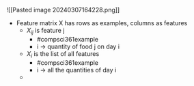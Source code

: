 ![[Pasted image 20240307164228.png]]
- Feature matrix X has rows as examples, columns as features
	- $X_{ij}$ is feature j
		- #compsci361example 
		- i $\rightarrow$ quantity of food j on day i
	- $X_i$ is the list of all features
		- #compsci361example 
		- i $\rightarrow$ all the quantities of day i
	- 
